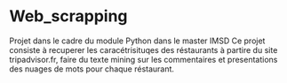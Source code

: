 # Web_scrapping
Projet dans le cadre du module Python dans le master IMSD 
Ce projet consiste à recuperer les caracétrisituqes des réstaurants à partire du site tripadvisor.fr, faire du texte mining sur les commentaires et presentations des nuages de mots pour chaque réstaurant.
